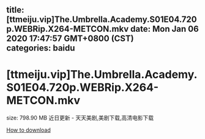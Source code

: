
title: [ttmeiju.vip]The.Umbrella.Academy.S01E04.720p.WEBRip.X264-METCON.mkv
date: Mon Jan 06 2020 17:47:57 GMT+0800 (CST)    
categories: baidu
---

# [ttmeiju.vip]The.Umbrella.Academy.S01E04.720p.WEBRip.X264-METCON.mkv
size: 798.90 MB
 近日更新 - 天天美剧,美剧下载,高清电影下载
 

[How to download](https://bpcam.bemobtrk.com/go/2ceec3aa-1ca2-46d6-b9ff-aaa5c184517c?jno=5193)